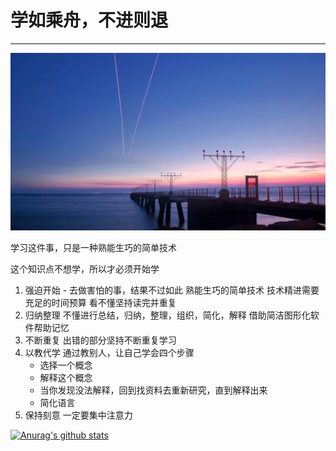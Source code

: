 # 学如乘舟，不进则退
---

![学如乘舟，不进则退](./assets/scenery.jpg)


学习这件事，只是一种熟能生巧的简单技术

这个知识点不想学，所以才必须开始学

1. 强迫开始 - 去做害怕的事，结果不过如此
熟能生巧的简单技术
技术精进需要充足的时间预算
看不懂坚持读完并重复
2. 归纳整理
不懂进行总结，归纳，整理，组织，简化，解释
借助简洁图形化软件帮助记忆
3. 不断重复
出错的部分坚持不断重复学习
4. 以教代学
通过教别人，让自己学会四个步骤
   * 选择一个概念
   * 解释这个概念
   * 当你发现没法解释，回到找资料去重新研究，直到解释出来
   * 简化语言
5.  保持刻意
一定要集中注意力

[![Anurag's github stats](https://github-readme-stats.vercel.app/api?username=13160692449&show_icons=true&count_private=true&theme=tokyonight&locale=cn)](https://github.com/anuraghazra/github-readme-stats)
